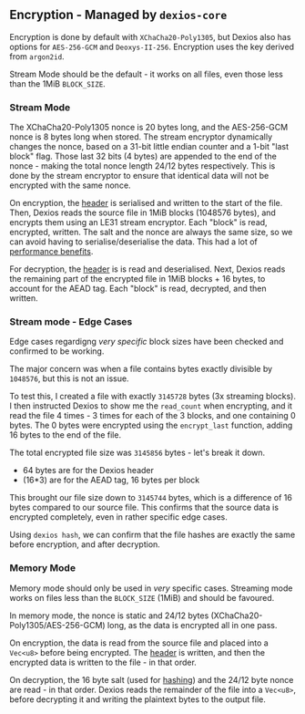 ## Encryption - Managed by `dexios-core`

Encryption is done by default with `XChaCha20-Poly1305`, but Dexios also has options for `AES-256-GCM` and `Deoxys-II-256`. Encryption uses the key derived from `argon2id`.

Stream Mode should be the default - it works on all files, even those less than the 1MiB `BLOCK_SIZE`.

### Stream Mode

The XChaCha20-Poly1305 nonce is 20 bytes long, and the AES-256-GCM nonce is 8 bytes long when stored. The stream encryptor dynamically changes the nonce, based on a 31-bit little endian counter and a 1-bit "last block" flag. Those last 32 bits (4 bytes) are appended to the end of the nonce - making the total nonce length 24/12 bytes respectively. This is done by the stream encryptor to ensure that identical data will not be encrypted with the same nonce.

On encryption, the [header](Headers.md) is serialised and written to the start of the file. Then, Dexios reads the source file in 1MiB blocks (1048576 bytes), and encrypts them using an LE31 stream encryptor. Each "block" is read, encrypted, written. The salt and the nonce are always the same size, so we can avoid having to serialise/deserialise the data. This had a lot of [performance benefits](../Checksums.md#performance).

For decryption, the [header](Headers.md) is is read and deserialised. Next, Dexios reads the remaining part of the encrypted file in 1MiB blocks + 16 bytes, to account for the AEAD tag. Each "block" is read, decrypted, and then written.

### Stream mode - Edge Cases

Edge cases regardigng *very specific* block sizes have been checked and confirmed to be working.

The major concern was when a file contains bytes exactly divisible by `1048576`, but this is not an issue.

To test this, I created a file with exactly `3145728` bytes (3x streaming blocks). I then instructed Dexios to show me the `read_count` when encrypting, and it read the file 4 times - 3 times for each of the 3 blocks, and one containing 0 bytes. The 0 bytes were encrypted using the `encrypt_last` function, adding 16 bytes to the end of the file.

The total encrypted file size was `3145856` bytes - let's break it down.

* 64 bytes are for the Dexios header
* (16*3) are for the AEAD tag, 16 bytes per block

This brought our file size down to `3145744` bytes, which is a difference of 16 bytes compared to our source file. This confirms that the source data is encrypted completely, even in rather specific edge cases.

Using `dexios hash`, we can confirm that the file hashes are exactly the same before encryption, and after decryption.

### Memory Mode

Memory mode should only be used in *very* specific cases. Streaming mode works on files less than the `BLOCK_SIZE` (1MiB) and should be favoured.

In memory mode, the nonce is static and 24/12 bytes (XChaCha20-Poly1305/AES-256-GCM) long, as the data is encrypted all in one pass.

On encryption, the data is read from the source file and placed into a `Vec<u8>` before being encrypted. The [header](Headers.md) is written, and then the encrypted data is written to the file - in that order.

On decryption, the 16 byte salt (used for [hashing](Password-Hashing.md)) and the 24/12 byte nonce are read - in that order. Dexios reads the remainder of the file into a `Vec<u8>`, before decrypting it and writing the plaintext bytes to the output file.